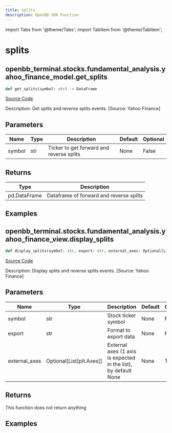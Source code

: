 ```yaml
---
title: splits
description: OpenBB SDK Function
---
```


import Tabs from '@theme/Tabs';
import TabItem from '@theme/TabItem';

# splits

<Tabs>
<TabItem value="model" label="Model" default>

## openbb_terminal.stocks.fundamental_analysis.yahoo_finance_model.get_splits

```python title='openbb_terminal/stocks/fundamental_analysis/yahoo_finance_model.py'
def get_splits(symbol: str) -> DataFrame
```
[Source Code](https://github.com/OpenBB-finance/OpenBBTerminal/tree/main/openbb_terminal/stocks/fundamental_analysis/yahoo_finance_model.py#L312)

Description: Get splits and reverse splits events. [Source: Yahoo Finance]

## Parameters

| Name | Type | Description | Default | Optional |
| ---- | ---- | ----------- | ------- | -------- |
| symbol | str | Ticker to get forward and reverse splits | None | False |

## Returns

| Type | Description |
| ---- | ----------- |
| pd.DataFrame | Dataframe of forward and reverse splits |

## Examples



</TabItem>
<TabItem value="view" label="View">

## openbb_terminal.stocks.fundamental_analysis.yahoo_finance_view.display_splits

```python title='openbb_terminal/stocks/fundamental_analysis/yahoo_finance_view.py'
def display_splits(symbol: str, export: str, external_axes: Optional[List[matplotlib.axes._axes.Axes]]) -> None
```
[Source Code](https://github.com/OpenBB-finance/OpenBBTerminal/tree/main/openbb_terminal/stocks/fundamental_analysis/yahoo_finance_view.py#L260)

Description: Display splits and reverse splits events. [Source: Yahoo Finance]

## Parameters

| Name | Type | Description | Default | Optional |
| ---- | ---- | ----------- | ------- | -------- |
| symbol | str | Stock ticker symbol | None | False |
| export | str | Format to export data | None | False |
| external_axes | Optional[List[plt.Axes]] | External axes (1 axis is expected in the list), by default None | None | True |

## Returns

This function does not return anything

## Examples



</TabItem>
</Tabs>